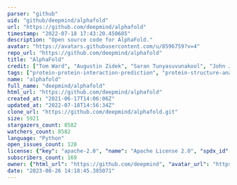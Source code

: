 ```yaml
---
parser: "github"
uid: "github/deepmind/alphafold"
url: "https://github.com/deepmind/alphafold"
timestamp: "2022-07-18 17:43:20.450685"
description: "Open source code for AlphaFold."
avatar: "https://avatars.githubusercontent.com/u/8596759?v=4"
repo_url: "https://github.com/deepmind/alphafold"
title: "AlphaFold"
credit: ["Tom Ward", "Augustin Zidek", "Saran Tunyasuvunakool", "John Jumper", "Demis Hassabis"]
tags: ["protein-protein-interaction-prediction", "protein-structure-analysis", "structural-biology", "visualization"]
name: "alphafold"
full_name: "deepmind/alphafold"
html_url: "https://github.com/deepmind/alphafold"
created_at: "2021-06-17T14:06:06Z"
updated_at: "2022-07-18T14:56:34Z"
clone_url: "https://github.com/deepmind/alphafold.git"
size: 5921
stargazers_count: 8582
watchers_count: 8582
language: "Python"
open_issues_count: 128
license: {"key": "apache-2.0", "name": "Apache License 2.0", "spdx_id": "Apache-2.0", "url": "https://api.github.com/licenses/apache-2.0", "node_id": "MDc6TGljZW5zZTI="}
subscribers_count: 169
owner: {"html_url": "https://github.com/deepmind", "avatar_url": "https://avatars.githubusercontent.com/u/8596759?v=4", "login": "deepmind", "type": "Organization"}
date: "2023-08-26 14:18:45.385071"
---
```

